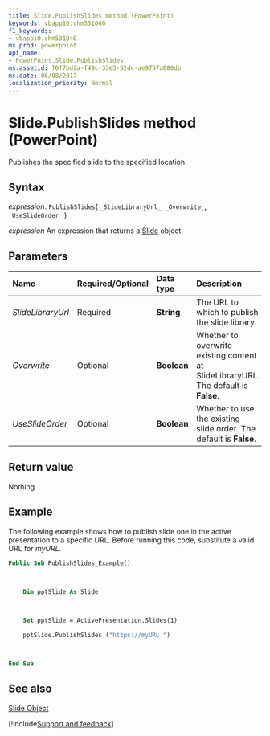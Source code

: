 ```yaml
---
title: Slide.PublishSlides method (PowerPoint)
keywords: vbapp10.chm531040
f1_keywords:
- vbapp10.chm531040
ms.prod: powerpoint
api_name:
- PowerPoint.Slide.PublishSlides
ms.assetid: 76f7bd2a-f48c-33e5-52dc-ae9757a880db
ms.date: 06/08/2017
localization_priority: Normal
---
```



# Slide.PublishSlides method (PowerPoint)

Publishes the specified slide to the specified location.


## Syntax

_expression_. `PublishSlides`( `_SlideLibraryUrl_`, `_Overwrite_`, `_UseSlideOrder_` )

 _expression_ An expression that returns a [Slide](PowerPoint.Slide.md) object.


## Parameters



|Name|Required/Optional|Data type|Description|
|:-----|:-----|:-----|:-----|
| _SlideLibraryUrl_|Required|**String**|The URL to which to publish the slide library.|
| _Overwrite_|Optional|**Boolean**|Whether to overwrite existing content at SlideLibraryURL. The default is  **False**.|
| _UseSlideOrder_|Optional|**Boolean**|Whether to use the existing slide order. The default is  **False**.|

## Return value

Nothing


## Example

The following example shows how to publish slide one in the active presentation to a specific URL. Before running this code, substitute a valid URL for  _myURL_.


```vb
Public Sub PublishSlides_Example()



    Dim pptSlide As Slide

        

    Set pptSlide = ActivePresentation.Slides(1)

    pptSlide.PublishSlides ("https://myURL ")



End Sub
```


## See also


[Slide Object](PowerPoint.Slide.md)

[!include[Support and feedback](~/includes/feedback-boilerplate.md)]